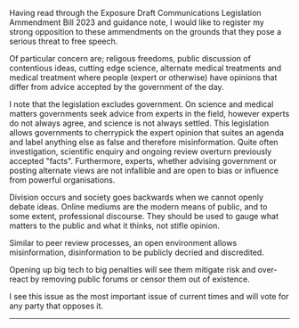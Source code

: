 Having read through the Exposure Draft Communications Legislation Ammendment Bill
2023 and guidance note, I would like to register my strong opposition to these ammendments
on the grounds that they pose a serious threat to free speech.

Of particular concern are;
religous freedoms, public discussion of contentious ideas, cutting edge science, alternate
medical treatments and medical treatment where people (expert or otherwise) have opinions
that differ from advice accepted by the government of the day.

I note that the legislation excludes government. On science and medical matters governments
seek advice from experts in the field, however experts do not always agree, and science is not
always settled. This legislation allows governments to cherrypick the expert opinion that
suites an agenda and label anything else as false and therefore misinformation.
Quite often investigation, scientific enquiry and ongoing review overturn previously accepted
"facts". Furthermore, experts, whether advising government or posting alternate views are not
infallible and are open to bias or influence from powerful organisations.

Division occurs and society goes backwards when we cannot openly debate ideas.
Online mediums are the modern means of public, and to some extent, professional discourse.
They should be used to gauge what matters to the public and what it thinks, not stifle opinion.

Similar to peer review processes, an open environment allows misinformation, disinformation
to be publicly decried and discredited.

Opening up big tech to big penalties will see them mitigate risk and over-react by removing
public forums or censor them out of existence.

I see this issue as the most important issue of current times and will vote for any party that
opposes it.


-----

